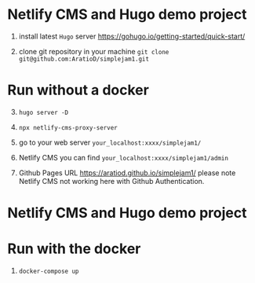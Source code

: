 # Netlify CMS and Hugo demo project

1. install latest `Hugo` server https://gohugo.io/getting-started/quick-start/

2. clone git repository in your machine
`git clone git@github.com:AratioD/simplejam1.git`

# Run without a docker
3. `hugo server -D`

4. `npx netlify-cms-proxy-server`

5. go to your web server `your_localhost:xxxx/simplejam1/`

6. Netlify CMS you can find `your_localhost:xxxx/simplejam1/admin`

8. Github Pages URL https://aratiod.github.io/simplejam1/ please note Netlify CMS not working here with Github Authentication.

# Netlify CMS and Hugo demo project
# Run with the docker

1. `docker-compose up` 



